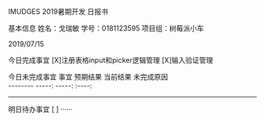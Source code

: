IMUDGES  2019暑期开发 日报书


基本信息
姓名：戈瑞敏
学号：0181123595
项目组：树莓派小车


2019/07/15

今日完成事宜
[X]注册表格input和picker逻辑管理
[X]输入验证管理

今日未完成事宜
 事宜     预期结果 当前结果   未完成原因  
 --------    -----:   -----:   :----:  



------
明日待办事宜
[ ] ······

 
